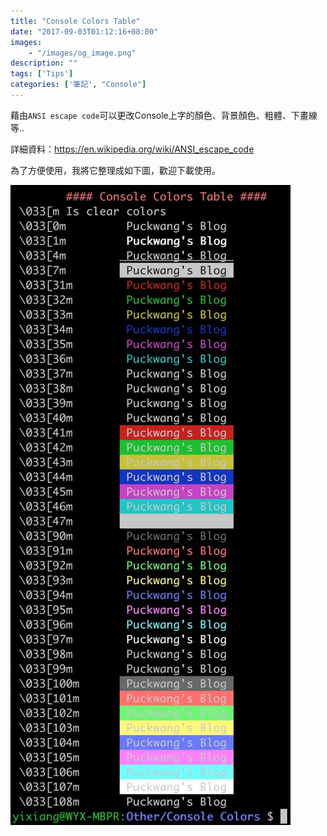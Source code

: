 ```yaml
---
title: "Console Colors Table"
date: "2017-09-03T01:12:16+08:00"
images:
    - "/images/og_image.png"
description: ""
tags: ['Tips']
categories: ['筆記', "Console"]
---
```


藉由`ANSI escape code`可以更改Console上字的顏色、背景顏色、粗體、下畫線等..

<!--more-->

詳細資料：https://en.wikipedia.org/wiki/ANSI_escape_code

為了方便使用，我將它整理成如下圖，歡迎下載使用。

![Console Colors Table](/images/2017/2017_09_03_ansi_escape_code_color_1.jpg)

